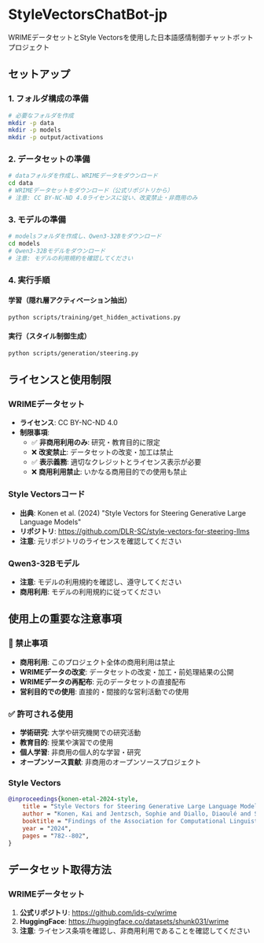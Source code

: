 # StyleVectorsChatBot-jp

WRIMEデータセットとStyle Vectorsを使用した日本語感情制御チャットボットプロジェクト

## セットアップ

### 1. フォルダ構成の準備
```bash
# 必要なフォルダを作成
mkdir -p data
mkdir -p models
mkdir -p output/activations
```

### 2. データセットの準備
```bash
# dataフォルダを作成し、WRIMEデータをダウンロード
cd data
# WRIMEデータセットをダウンロード（公式リポジトリから）
# 注意: CC BY-NC-ND 4.0ライセンスに従い、改変禁止・非商用のみ
```

### 3. モデルの準備
```bash
# modelsフォルダを作成し、Qwen3-32Bをダウンロード
cd models
# Qwen3-32Bモデルをダウンロード
# 注意: モデルの利用規約を確認してください
```

### 4. 実行手順

#### 学習（隠れ層アクティベーション抽出）
```bash
python scripts/training/get_hidden_activations.py
```

#### 実行（スタイル制御生成）
```bash
python scripts/generation/steering.py
```

## ライセンスと使用制限

### WRIMEデータセット
- **ライセンス**: CC BY-NC-ND 4.0
- **制限事項**: 
  - ✅ **非商用利用のみ**: 研究・教育目的に限定
  - ❌ **改変禁止**: データセットの改変・加工は禁止
  - ✅ **表示義務**: 適切なクレジットとライセンス表示が必要
  - ❌ **商用利用禁止**: いかなる商用目的での使用も禁止

### Style Vectorsコード
- **出典**: Konen et al. (2024) "Style Vectors for Steering Generative Large Language Models"
- **リポジトリ**: https://github.com/DLR-SC/style-vectors-for-steering-llms
- **注意**: 元リポジトリのライセンスを確認してください

### Qwen3-32Bモデル
- **注意**: モデルの利用規約を確認し、遵守してください
- **商用利用**: モデルの利用規約に従ってください

## 使用上の重要な注意事項

### 🚫 禁止事項
- **商用利用**: このプロジェクト全体の商用利用は禁止
- **WRIMEデータの改変**: データセットの改変・加工・前処理結果の公開
- **WRIMEデータの再配布**: 元のデータセットの直接配布
- **営利目的での使用**: 直接的・間接的な営利活動での使用

### ✅ 許可される使用
- **学術研究**: 大学や研究機関での研究活動
- **教育目的**: 授業や演習での使用
- **個人学習**: 非商用の個人的な学習・研究
- **オープンソース貢献**: 非商用のオープンソースプロジェクト

### Style Vectors
```bibtex
@inproceedings{konen-etal-2024-style,
    title = "Style Vectors for Steering Generative Large Language Models",
    author = "Konen, Kai and Jentzsch, Sophie and Diallo, Diaoulé and Schütt, Peer and Bensch, Oliver and El Baff, Roxanne and Opitz, Dominik and Hecking, Tobias",
    booktitle = "Findings of the Association for Computational Linguistics: EACL 2024",
    year = "2024",
    pages = "782--802",
}
```

## データセット取得方法

### WRIMEデータセット
1. **公式リポジトリ**: https://github.com/ids-cv/wrime
2. **HuggingFace**: https://huggingface.co/datasets/shunk031/wrime
3. **注意**: ライセンス条項を確認し、非商用利用であることを確認してください

